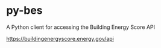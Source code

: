 # py-bes
A Python client for accessing the Building Energy Score API

https://buildingenergyscore.energy.gov/api

